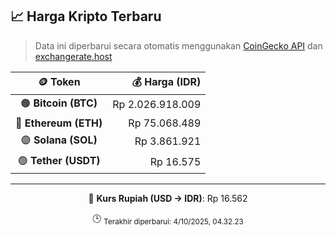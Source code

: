 

<!-- HARGA_KRIPTO -->
## 📈 Harga Kripto Terbaru

> Data ini diperbarui secara otomatis menggunakan [CoinGecko API](https://www.coingecko.com/) dan [exchangerate.host](https://exchangerate.host/)

<div align="center">

| 🪙 Token | 💰 Harga (IDR) |
|:------:|---------------:|
| 🟠 **Bitcoin (BTC)**   | Rp 2.026.918.009 |
| 🔵 **Ethereum (ETH)**  | Rp 75.068.489 |
| 🟣 **Solana (SOL)**    | Rp 3.861.921 |
| 🟢 **Tether (USDT)**   | Rp 16.575 |

---

💱 **Kurs Rupiah (USD → IDR)**: Rp 16.562

🕒 <sub>Terakhir diperbarui: 4/10/2025, 04.32.23</sub>

</div>
<!-- /HARGA_KRIPTO -->
